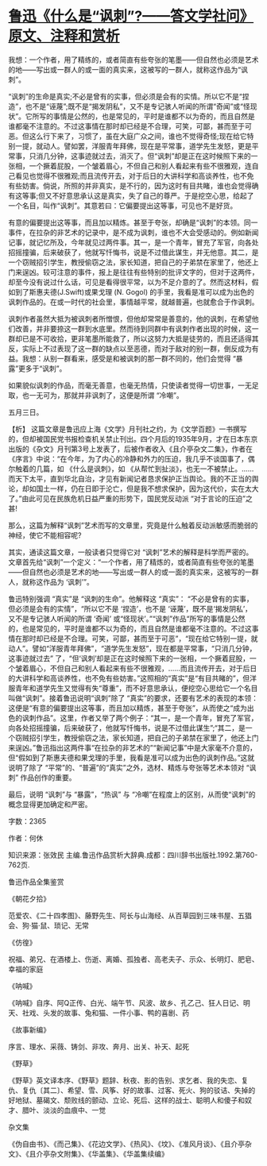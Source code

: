 # [鲁迅《什么是“讽刺”?——答文学社问》原文、注释和赏析](https://www.vrrw.net/wx/9783.html)

我想：一个作者，用了精练的，或者简直有些夸张的笔墨——但自然也必须是艺术的地——写出或一群人的或一面的真实来，这被写的一群人，就称这作品为“讽刺”。

“讽刺”的生命是真实;不必是曾有的实事，但必须是会有的实情。所以它不是“捏造”，也不是“诬蔑”;既不是“揭发阴私”，又不是专记骇人听闻的所谓“奇闻”或“怪现状”。它所写的事情是公然的，也是常见的，平时是谁都不以为奇的，而且自然是谁都毫不注意的。不过这事情在那时却已经是不合理，可笑，可鄙，甚而至于可恶。但这么行下来了，习惯了，虽在大庭广众之间，谁也不觉得奇怪;现在给它特别一提，就动人。譬如罢，洋服青年拜佛，现在是平常事，道学先生发怒，更是平常事，只消几分钟，这事迹就过去，消灭了。但“讽刺”却是正在这时候照下来的一张相，一个撅着屁股，一个皱着眉心，不但自己和别人看起来有些不很雅观，连自己看见也觉得不很雅观;而且流传开去，对于后日的大讲科学和高谈养性，也不免有些妨害。倘说，所照的并非真实，是不行的，因为这时有目共睹，谁也会觉得确有这等事;但又不好意思承认这是真实，失了自己的尊严。于是挖空心思，给起了一个名目，叫作“讽刺”。其意若曰：它偏要提出这等事，可见也不是好货。

有意的偏要提出这等事，而且加以精炼。甚至于夸张，却确是“讽刺”的本领。同一事件，在拉杂的非艺术的记录中，是不成为讽刺，谁也不大会受感动的。例如新闻记事，就记忆所及，今年就见过两件事。其一，是一个青年，冒充了军官，向各处招摇撞骗，后来破获了，他就写忏悔书，说是不过借此谋生，并无他意。其二，是一个窃贼招引学生，教授偷窃之法，家长知道，把自己的子弟禁在家里了，他还上门来逞凶。较可注意的事件，报上是往往有些特别的批评文字的，但对于这两件，却至今没有说过什么话，可见是看得很平常，以为不足介意的了。然而这材料，假如到了斯惠夫德(J.Swift)或果戈理 (N. Gogol) 的手里，我看是准可以成为出色的讽刺作品的。在或一时代的社会里，事情越平常，就越普遍，也就愈合于作讽刺。

讽刺作者虽然大抵为被讽刺者所憎恨，但他却常常是善意的，他的讽刺，在希望他们改善，并非要捺这一群到水底里。然而待到同群中有讽刺作者出现的时候，这一群却已是不可收拾，更非笔墨所能救了，所以这努力大抵是徒劳的，而且还适得其反，实际上不过表现了这一群的缺点以至恶德，而对于敌对的别一群，倒反成为有益。我想：从别一群看来，感受是和被讽刺的那一群不同的，他们会觉得 “暴露”更多于“讽刺”。

如果貌似讽刺的作品，而毫无善意，也毫无热情，只使读者觉得一切世事，一无足取，也一无可为，那就并非讽刺了，这便是所谓 “冷嘲”。

五月三日。



【析】 这篇文章是鲁迅应上海《文学》月刊社之约，为《文学百题》一书撰写的，但却被国民党书报检查机关禁止刊出。四个月后的1935年9月，才在日本东京出版的《杂文》月刊第3号上发表了，后被作者收入《且介亭杂文二集》，作者在《序言》中说：“在今年，为了内心的冷静和外力的压迫，我几乎不谈国事了，偶尔触着的几篇，如 《什么是讽刺》，如 《从帮忙到扯淡》，也无一不被禁止。……而天下太平，直到华北自治，才见有新闻记者恳求保护正当舆论。我的不正当的舆论，却如国土一样，仍在日即于沦亡，但是我不想求保护，因为这代价，实在太大了。”由此可见在民族危机日益严重的形势下，国民党反动派 “对于言论的压迫”之甚!

那么，这篇为解释“讽刺”艺术而写的文章里，究竟是什么触着反动派敏感而脆弱的神经，使它不能相容呢?

其实，通读这篇文章，一般读者只觉得它对 “讽刺”艺术的解释是科学而严密的。文章首先给“讽刺”一个定义：“一个作者，用了精炼的，或者简直有些夸张的笔墨——但自然也必须是艺术的地——写出或一群人的或一面的真实来，这被写的一群人，就称这作品为 ‘讽刺’”。

鲁迅特别强调 “真实”是 “讽刺的生命”。他解释这 “真实”： “不必是曾有的实事，但必须是会有的实情”，“所以它不是 ‘捏造’，也不是 ‘诬蔑’，既不是‘揭发阴私’，又不是专记骇人听闻的所谓 ‘奇闻’ 或“怪现状’。”“讽刺”作品“所写的事情是公然的，也是常见的，平时是谁都不以为奇的，而且自然是谁都毫不注意的。不过这事情在那时却已经是不合理。可笑，可鄙，甚而至于可恶”，“现在给它特别一提，就动人”。譬如“洋服青年拜佛”，“道学先生发怒”，现在都是平常事，“只消几分钟，这事迹就过去” 了，“但‘讽刺’却是正在这时候照下来的一张相，一个撅着屁股，一个皱着眉心，不但自己和别人看起来有些不很雅观，……而且流传开去，对于后日的大讲科学和高谈养性，也不免有些妨害。”这照相的“真实”是“有目共睹的”，但洋服青年和道学先生又觉得有失“尊重”，而不好意思承认，便挖空心思给它一个名目叫做“讽刺”。接着鲁迅说明“讽刺”除了 “真实”的要求，还要有艺术的表现的本领：这便是“有意的偏要提出这等事，而且加以精炼，甚至于夸张”，从而使之“成为出色的讽刺作品”。这里，作者又举了两个例子：“其一，是一个青年，冒充了军官，向各处招摇撞骗，后来破获了，他就写忏悔书，说是不过借此谋生”;“其二，是一个窃贼招引学生，教授偷窃之法，家长知道，把自己的子弟禁在家里了，他还上门来逞凶。”鲁迅指出这两件事“在拉杂的非艺术的”“新闻记事”中是大家毫不介意的，但“假如到了斯惠夫德和果戈理的手里，我看是准可以成为出色的讽刺作品。”这就说明了除了 “平常”的、“普遍”的“真实”之外，选材、精炼与夸张等艺术本领对 “讽刺” 作品创作的重要。

最后，说明 “讽刺”与 “暴露”，“热讽” 与 “冷嘲”在程度上的区别，从而使“讽刺”的概念显得更加确定和严密。

字数：2365

作者：何休

知识来源：张效民 主编.鲁迅作品赏析大辞典.成都：四川辞书出版社.1992.第760-762页.

鲁迅作品全集鉴赏

《朝花夕拾》

范爱农、《二十四孝图》、藤野先生、阿长与山海经、从百草园到三味书屋、五猖会、狗·猫·鼠、琐记、无常

《仿徨》

祝福、弟兄、在酒楼上、伤逝、离婚、孤独者、高老夫子、示众、长明灯、肥皂、幸福的家庭

《呐喊》

《呐喊》自序、阿Q正传、白光、端午节、风波、故乡、孔乙己、狂人日记、明天、社戏、头发的故事、兔和猫、一件小事、鸭的喜剧、药

《故事新编》

序言、理水、采薇、铸剑、非攻、奔月、出关、补天、起死

《野草》

《野草》英文译本序、《野草》题辞、秋夜、影的告别、求乞者、我的失恋、复仇、复仇〔其二〕、希望、雪、风筝、好的故事、过客、死火、狗的驳诘、失掉的好地狱、墓碣文、颓败线的颤动、立论、死后、这样的战士、聪明人和傻子和奴才、腊叶、淡淡的血痕中、一觉

杂文集

《伪自由书》、《而己集》、《花边文学》、《热风》、《坟》、《准风月谈》、《且介亭杂文》、《且介亭杂文附集》、《华盖集》、《华盖集续编》

